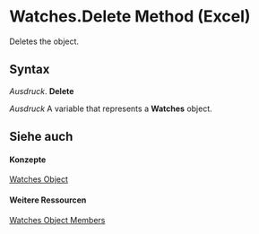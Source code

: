
# Watches.Delete Method (Excel)

Deletes the object.


## Syntax

 _Ausdruck_. **Delete**

 _Ausdruck_ A variable that represents a **Watches** object.


## Siehe auch


#### Konzepte


[Watches Object](de403bcc-b927-90f6-75d7-9c936c7f58f7.md)
#### Weitere Ressourcen


[Watches Object Members](http://msdn.microsoft.com/library/ef7ce63f-a6f5-9056-b2f8-4adce9e2c583%28Office.15%29.aspx)